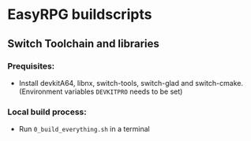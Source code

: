 # EasyRPG buildscripts

## Switch Toolchain and libraries

### Prequisites:

- Install devkitA64, libnx, switch-tools, switch-glad and switch-cmake.
  (Environment variables `DEVKITPRO` needs to be set)

### Local build process:

- Run `0_build_everything.sh` in a terminal
